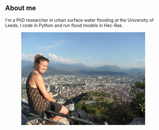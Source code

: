 ## About me

I'm a PhD researcher in urban surface water flooding at the University of Leeds. I code in Python and run flood models in Hec-Ras. 

<p align="center">
<img src="/docs/assets/SAM_3017.JPG" alt="drawing" width="400"/>
</p>
